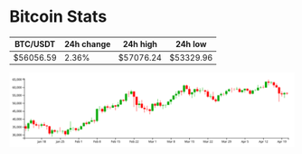 # Bitcoin Stats

BTC/USDT|24h change|24h high|24h low|
|---|---|---|---|
|$56056.59|2.36%|$57076.24|$53329.96|

<img src="./chart.svg">
